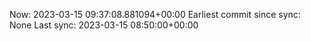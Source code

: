 Now: 2023-03-15 09:37:08.881094+00:00 Earliest commit since sync: None Last sync: 2023-03-15 08:50:00+00:00
